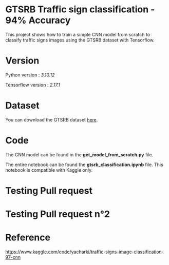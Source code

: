 # GTSRB Traffic sign classification - 94% Accuracy
This project shows how to train a simple CNN model from scratch to classify traffic signs images using the GTSRB dataset with Tensorflow.

# Version
Python version : *3.10.12*

Tensorflow version : *2.17.1*

# Dataset
You can download the GTSRB dataset [here](https://www.kaggle.com/datasets/meowmeowmeowmeowmeow/gtsrb-german-traffic-sign).


# Code
The CNN model can be found in the **get_model_from_scratch.py**  file.

The entire notebook can be found the **gtsrb_classification.ipynb** file. This notebook is compatible with Kaggle only.

# Testing Pull request
# Testing Pull request n°2

# Reference
https://www.kaggle.com/code/yacharki/traffic-signs-image-classification-97-cnn
